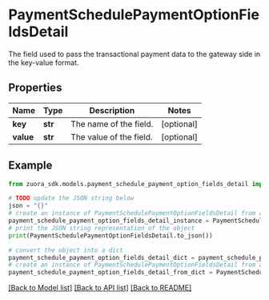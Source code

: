 # PaymentSchedulePaymentOptionFieldsDetail

The field used to pass the transactional payment data to the gateway side in the key-value format. 

## Properties

Name | Type | Description | Notes
------------ | ------------- | ------------- | -------------
**key** | **str** | The name of the field.  | [optional] 
**value** | **str** | The value of the field.  | [optional] 

## Example

```python
from zuora_sdk.models.payment_schedule_payment_option_fields_detail import PaymentSchedulePaymentOptionFieldsDetail

# TODO update the JSON string below
json = "{}"
# create an instance of PaymentSchedulePaymentOptionFieldsDetail from a JSON string
payment_schedule_payment_option_fields_detail_instance = PaymentSchedulePaymentOptionFieldsDetail.from_json(json)
# print the JSON string representation of the object
print(PaymentSchedulePaymentOptionFieldsDetail.to_json())

# convert the object into a dict
payment_schedule_payment_option_fields_detail_dict = payment_schedule_payment_option_fields_detail_instance.to_dict()
# create an instance of PaymentSchedulePaymentOptionFieldsDetail from a dict
payment_schedule_payment_option_fields_detail_from_dict = PaymentSchedulePaymentOptionFieldsDetail.from_dict(payment_schedule_payment_option_fields_detail_dict)
```
[[Back to Model list]](../README.md#documentation-for-models) [[Back to API list]](../README.md#documentation-for-api-endpoints) [[Back to README]](../README.md)


